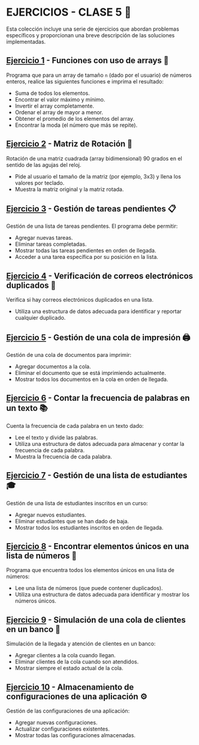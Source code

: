 # EJERCICIOS - CLASE 5 📑

Esta colección incluye una serie de ejercicios que abordan problemas específicos y proporcionan una breve descripción de las soluciones implementadas.

## [Ejercicio 1](Ejercicio1.java) - Funciones con uso de arrays 🧮
Programa que para un array de tamaño `n` (dado por el usuario) de números enteros, realice las siguientes funciones e imprima el resultado:
- Suma de todos los elementos.
- Encontrar el valor máximo y mínimo.
- Invertir el array completamente.
- Ordenar el array de mayor a menor.
- Obtener el promedio de los elementos del array.
- Encontrar la moda (el número que más se repite).

## [Ejercicio 2](Ejercicio2.java) - Matriz de Rotación 🔄
Rotación de una matriz cuadrada (array bidimensional) 90 grados en el sentido de las agujas del reloj.
- Pide al usuario el tamaño de la matriz (por ejemplo, 3x3) y llena los valores por teclado.
- Muestra la matriz original y la matriz rotada.

## [Ejercicio 3](Ejercicio3.java) - Gestión de tareas pendientes 📋
Gestión de una lista de tareas pendientes. El programa debe permitir:
- Agregar nuevas tareas.
- Eliminar tareas completadas.
- Mostrar todas las tareas pendientes en orden de llegada.
- Acceder a una tarea específica por su posición en la lista.

## [Ejercicio 4](Ejercicio4.java) - Verificación de correos electrónicos duplicados 📧
Verifica si hay correos electrónicos duplicados en una lista.
- Utiliza una estructura de datos adecuada para identificar y reportar cualquier duplicado.

## [Ejercicio 5](Ejercicio5.java) - Gestión de una cola de impresión 🖨️
Gestión de una cola de documentos para imprimir:
- Agregar documentos a la cola.
- Eliminar el documento que se está imprimiendo actualmente.
- Mostrar todos los documentos en la cola en orden de llegada.

## [Ejercicio 6](Ejercicio6.java) - Contar la frecuencia de palabras en un texto 📚
Cuenta la frecuencia de cada palabra en un texto dado:
- Lee el texto y divide las palabras.
- Utiliza una estructura de datos adecuada para almacenar y contar la frecuencia de cada palabra.
- Muestra la frecuencia de cada palabra.

## [Ejercicio 7](Ejercicio7.java) - Gestión de una lista de estudiantes 🎓
Gestión de una lista de estudiantes inscritos en un curso:
- Agregar nuevos estudiantes.
- Eliminar estudiantes que se han dado de baja.
- Mostrar todos los estudiantes inscritos en orden de llegada.

## [Ejercicio 8](Ejercicio8.java) - Encontrar elementos únicos en una lista de números 🔢
Programa que encuentra todos los elementos únicos en una lista de números:
- Lee una lista de números (que puede contener duplicados).
- Utiliza una estructura de datos adecuada para identificar y mostrar los números únicos.

## [Ejercicio 9](Ejercicio9.java) - Simulación de una cola de clientes en un banco 🏦
Simulación de la llegada y atención de clientes en un banco:
- Agregar clientes a la cola cuando llegan.
- Eliminar clientes de la cola cuando son atendidos.
- Mostrar siempre el estado actual de la cola.

## [Ejercicio 10](Ejercicio10.java) - Almacenamiento de configuraciones de una aplicación ⚙️
Gestión de las configuraciones de una aplicación:
- Agregar nuevas configuraciones.
- Actualizar configuraciones existentes.
- Mostrar todas las configuraciones almacenadas.
